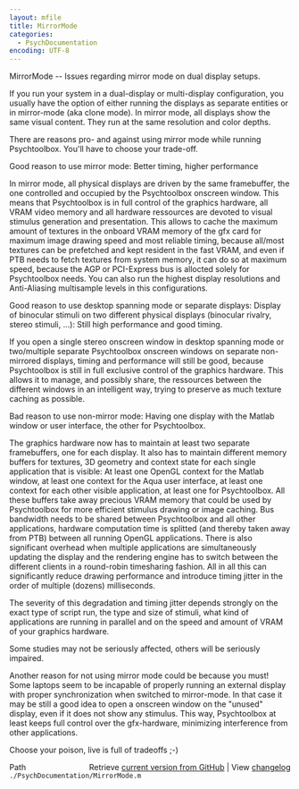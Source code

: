 ```yaml
---
layout: mfile
title: MirrorMode
categories:
  - PsychDocumentation
encoding: UTF-8
---
```


MirrorMode -- Issues regarding mirror mode on dual display setups.

If you run your system in a dual-display or multi-display configuration,
you usually have the option of either running the displays as separate
entities or in mirror-mode \(aka clone mode\). In mirror mode, all displays
show the same visual content. They run at the same resolution and color
depths.

There are reasons pro- and against using mirror mode while running
Psychtoolbox. You'll have to choose your trade-off.

Good reason to use mirror mode: Better timing, higher performance

In mirror mode, all physical displays are driven by the same framebuffer,
the one controlled and occupied by the Psychtoolbox onscreen window.
This means that Psychtoolbox is in full control of the graphics hardware,
all VRAM video memory and all hardware ressources are devoted to visual
stimulus generation and presentation. This allows to cache the maximum
amount of textures in the onboard VRAM memory of the gfx card for maximum
image drawing speed and most reliable timing, because all/most textures
can be prefetched and kept resident in the fast VRAM, and even if PTB
needs to fetch textures from system memory, it can do so at maximum speed,
because the AGP or PCI-Express bus is allocted solely for Psychtoolbox
needs. You can also run the highest display resolutions and Anti-Aliasing
multisample levels in this configurations.

Good reason to use desktop spanning mode or separate displays: Display of
binocular stimuli on two different physical displays \(binocular rivalry,
stereo stimuli, ...\): Still high performance and good timing.

If you open a single stereo onscreen window in desktop spanning mode or
two/multiple separate Psychtoolbox onscreen windows on separate non-mirrored
displays, timing and performance will still be good, because Psychtoolbox
is still in full exclusive control of the graphics hardware. This allows it
to manage, and possibly share, the ressources between the different windows
in an intelligent way, trying to preserve as much texture caching as possible.

Bad reason to use non-mirror mode: Having one display with the Matlab window or
user interface, the other for Psychtoolbox.

The graphics hardware now has to maintain at least two separate framebuffers, one
for each display. It also has to maintain different memory buffers for textures,
3D geometry and context state for each single application that is visible: At
least one OpenGL context for the Matlab window, at least one context for the Aqua
user interface, at least one context for each other visible application, at least
one for Psychtoolbox. All these buffers take away precious VRAM memory that could
be used by Psychtoolbox for more efficient stimulus drawing or image caching.
Bus bandwidth needs to be shared between Psychtoolbox and all other applications,
hardware computation time is splitted \(and thereby taken away from PTB\) between all
running OpenGL applications. There is also significant overhead when multiple
applications are simultaneously updating the display and the rendering engine has
to switch between the different clients in a round-robin timesharing fashion.
All in all this can significantly reduce drawing performance and introduce
timing jitter in the order of multiple \(dozens\) milliseconds.

The severity of this degradation and timing jitter depends strongly on the exact
type of script run, the type and size of stimuli, what kind of applications are
running in parallel and on the speed and amount of VRAM of your graphics hardware.

Some studies may not be seriously affected, others will be seriously impaired.

Another reason for not using mirror mode could be because you must\! Some laptops
seem to be incapable of properly running an external display with proper synchronization
when switched to mirror-mode. In that case it may be still a good idea to open a
onscreen window on the "unused" display, even if it does not show any stimulus. This
way, Psychtoolbox at least keeps full control over the gfx-hardware, minimizing
interference from other applications.

Choose your poison, live is full of tradeoffs ;-\)


<div class="code_header" style="text-align:right;">
  <span style="float:left;">Path&nbsp;&nbsp;</span> <span class="counter">Retrieve <a href=
  "https://raw.github.com/Psychtoolbox-3/Psychtoolbox-3/beta/./PsychDocumentation/MirrorMode.m">current version from GitHub</a> | View <a href=
  "https://github.com/Psychtoolbox-3/Psychtoolbox-3/commits/beta/./PsychDocumentation/MirrorMode.m">changelog</a></span>
</div>
<div class="code">
  <code>./PsychDocumentation/MirrorMode.m</code>
</div>
